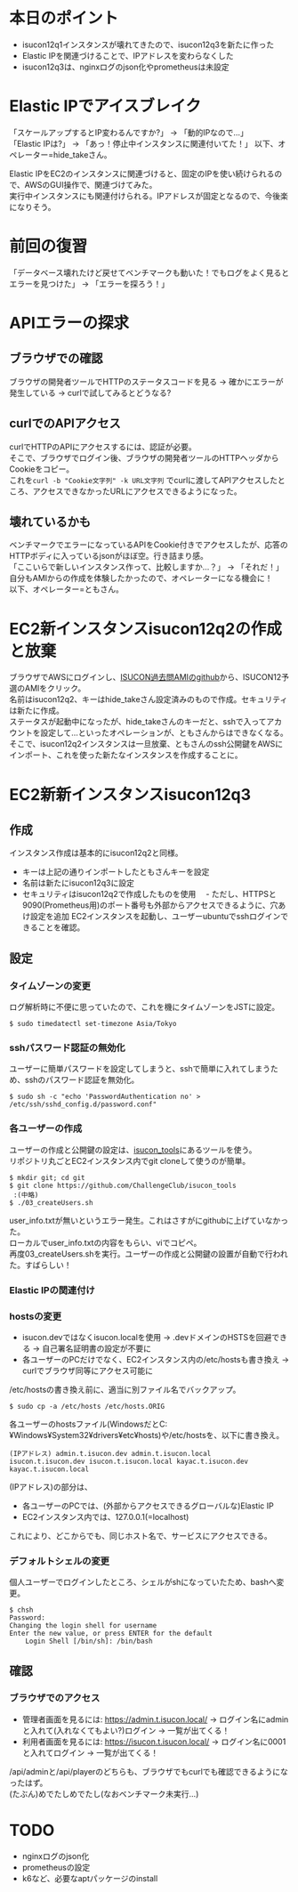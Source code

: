 # 本日のポイント
- isucon12q1インスタンスが壊れてきたので、isucon12q3を新たに作った
- Elastic IPを関連づけることで、IPアドレスを変わらなくした
- isucon12q3は、nginxログのjson化やprometheusは未設定

# Elastic IPでアイスブレイク
「スケールアップするとIP変わるんですか?」 -> 「動的IPなので…」<br>
「Elastic IPは?」 -> 「あっ！停止中インスタンスに関連付いてた！」
以下、オペレーター=hide_takeさん。

Elastic IPをEC2のインスタンスに関連づけると、固定のIPを使い続けられるので、AWSのGUI操作で、関連づけてみた。<br>
実行中インスタンスにも関連付けられる。IPアドレスが固定となるので、今後楽になりそう。

# 前回の復習
「データベース壊れたけど戻せてベンチマークも動いた！でもログをよく見るとエラーを見つけた」 -> 「エラーを探ろう！」

# APIエラーの探求
## ブラウザでの確認
ブラウザの開発者ツールでHTTPのステータスコードを見る -> 確かにエラーが発生している -> curlで試してみるとどうなる?
## curlでのAPIアクセス
curlでHTTPのAPIにアクセスするには、認証が必要。<br>
そこで、ブラウザでログイン後、ブラウザの開発者ツールのHTTPヘッダからCookieをコピー。<br>
これを`curl -b "Cookie文字列" -k URL文字列` でcurlに渡してAPIアクセスしたところ、アクセスできなかったURLにアクセスできるようになった。
## 壊れているかも
ベンチマークでエラーになっているAPIをCookie付きでアクセスしたが、応答のHTTPボディに入っているjsonがほぼ空。行き詰まり感。<br>
「ここいらで新しいインスタンス作って、比較しますか…？」 -> 「それだ！」<br>
自分もAMIからの作成を体験したかったので、オペレーターになる機会に！<br>
以下、オペレーター=ともさん。

# EC2新インスタンスisucon12q2の作成と放棄
ブラウザでAWSにログインし、[ISUCON過去問AMIのgithub](https://github.com/matsuu/aws-isucon)から、ISUCON12予選のAMIをクリック。<br>
名前はisucon12q2、キーはhide_takeさん設定済みのもので作成。セキュリティは新たに作成。<br>
ステータスが起動中になったが、hide_takeさんのキーだと、sshで入ってアカウントを設定して…といったオペレーションが、ともさんからはできなくなる。<br>
そこで、isucon12q2インスタンスは一旦放棄、ともさんのssh公開鍵をAWSにインポート、これを使った新たなインスタンスを作成することに。

# EC2新新インスタンスisucon12q3
## 作成
インスタンス作成は基本的にisucon12q2と同様。
- キーは上記の通りインポートしたともさんキーを設定
- 名前は新たにisucon12q3に設定
- セキュリティはisucon12q2で作成したものを使用
 　- ただし、HTTPSと9090(Prometheus用)のポート番号も外部からアクセスできるように、穴あけ設定を追加
EC2インスタンスを起動し、ユーザーubuntuでsshログインできることを確認。
## 設定 
### タイムゾーンの変更
ログ解析時に不便に思っていたので、これを機にタイムゾーンをJSTに設定。
```
$ sudo timedatectl set-timezone Asia/Tokyo
```
### sshパスワード認証の無効化
ユーザーに簡単パスワードを設定してしまうと、sshで簡単に入れてしまうため、sshのパスワード認証を無効化。
```
$ sudo sh -c "echo 'PasswordAuthentication no' > /etc/ssh/sshd_config.d/password.conf"
```
### 各ユーザーの作成
ユーザーの作成と公開鍵の設定は、[isucon_tools](https://github.com/ChallengeClub/isucon_tools)にあるツールを使う。<br>
リポジトリ丸ごとEC2インスタンス内でgit cloneして使うのが簡単。
```
$ mkdir git; cd git
$ git clone https://github.com/ChallengeClub/isucon_tools
 :(中略)
$ ./03_createUsers.sh
```
user_info.txtが無いというエラー発生。これはさすがにgithubに上げていなかった。<br>
ローカルでuser_info.txtの内容をもらい、viでコピペ。<br>
再度03_createUsers.shを実行。ユーザーの作成と公開鍵の設置が自動で行われた。すばらしい！

### Elastic IPの関連付け
### hostsの変更
- isucon.devではなくisucon.localを使用 -> .devドメインのHSTSを回避できる -> 自己署名証明書の設定が不要に
- 各ユーザーのPCだけでなく、EC2インスタンス内の/etc/hostsも書き換え -> curlでブラウザ同等にアクセス可能に

/etc/hostsの書き換え前に、適当に別ファイル名でバックアップ。
```
$ sudo cp -a /etc/hosts /etc/hosts.ORIG
```

各ユーザーのhostsファイル(WindowsだとC:¥Windows¥System32¥drivers¥etc¥hosts)や/etc/hostsを、以下に書き換え。
```
(IPアドレス) admin.t.isucon.dev admin.t.isucon.local isucon.t.isucon.dev isucon.t.isucon.local kayac.t.isucon.dev kayac.t.isucon.local
```
(IPアドレス)の部分は、
- 各ユーザーのPCでは、(外部からアクセスできるグローバルな)Elastic IP
- EC2インスタンス内では、127.0.0.1(=localhost)

これにより、どこからでも、同じホスト名で、サービスにアクセスできる。
### デフォルトシェルの変更
個人ユーザーでログインしたところ、シェルがshになっていたため、bashへ変更。
```
$ chsh
Password:
Changing the login shell for username
Enter the new value, or press ENTER for the default
    Login Shell [/bin/sh]: /bin/bash
```
## 確認
### ブラウザでのアクセス
- 管理者画面を見るには: https://admin.t.isucon.local/ -> ログイン名にadminと入れて(入れなくてもよい?)ログイン -> 一覧が出てくる！
- 利用者画面を見るには: https://isucon.t.isucon.local/ -> ログイン名に0001と入れてログイン -> 一覧が出てくる！

/api/adminと/api/playerのどちらも、ブラウザでもcurlでも確認できるようになったはず。<br>
(たぶん)めでたしめでたし(なおベンチマーク未実行…)

# TODO
- nginxログのjson化
- prometheusの設定
- k6など、必要なaptパッケージのinstall
